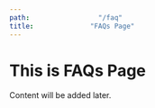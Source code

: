 ```yaml
---
path:                 "/faq"
title:              "FAQs Page"
---
```

<div class="container">
    <div class="col-xs-10 col-xs-offset-1">
        <h1>This is FAQs Page</h1>
    </div>
    <div class="content col-md-6 col-xs-8 col-xs-offset-2">
        <p>Content will be added later.</p>
    </div>
</div>
